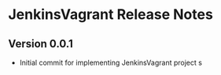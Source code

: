 # JenkinsVagrant Release Notes

## Version 0.0.1

* Initial commit for implementing JenkinsVagrant project
s
